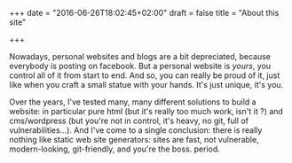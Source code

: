 +++
date = "2016-06-26T18:02:45+02:00"
draft = false
title = "About this site"

+++

Nowadays, personal websites and blogs are a bit depreciated, because
everybody is posting on facebook. But a personal website is *yours*, you
control all of it from start to end. And so, you can really be proud of it,
just like when you craft a small statue with your hands.
It's just unique, it's you.

Over the years, I've tested many, many different solutions to build a website:
in particular pure html (but it's really too much work, isn't it ?)
and cms/wordpress (but you're not in control, it's heavy, no git, full of
vulnerabilities...).
And I've come to a single conclusion: there is really nothing like static web
site generators: sites are fast, not vulnerable, modern-looking, git-friendly,
and you're the boss. period.

